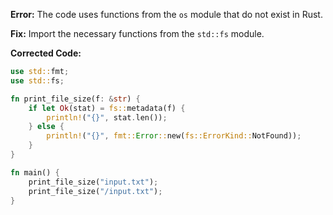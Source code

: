 **Error:** The code uses functions from the `os` module that do not exist in Rust.

**Fix:** Import the necessary functions from the `std::fs` module.

**Corrected Code:**
```rust
use std::fmt;
use std::fs;

fn print_file_size(f: &str) {
    if let Ok(stat) = fs::metadata(f) {
        println!("{}", stat.len());
    } else {
        println!("{}", fmt::Error::new(fs::ErrorKind::NotFound));
    }
}

fn main() {
    print_file_size("input.txt");
    print_file_size("/input.txt");
}
```
